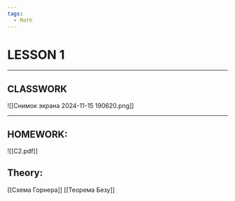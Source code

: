 ```yaml
---
tags:
  - Math
---
```


# LESSON 1




---
## CLASSWORK

![[Снимок экрана 2024-11-15 190620.png]]

---
## HOMEWORK:

![[C2.pdf]]

## Theory:

[[Схема Горнера]]
[[Теорема Безу]]
